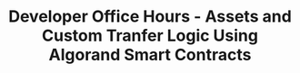 ---
title: "Developer Office Hours - Assets and Custom Tranfer Logic Using Algorand Smart Contracts"
description: "This guide covers how to secure transactions of assets with Algorand smart contracts, atomic transactions and different specific use cases and scenarios. Code snippets and walk-throughs how to enforce a call to a stateful smart contract anytime an asset is transferred, allowing a developer to implement custom logic on specific asset trades."
type: "course"
category: "Developer Office Hours,Smart Contract"
difficulty: "Advanced"
summary: "Secure transactions of assets with Algorand smart contracts"
file_path: ""
image: "https://assets-global.website-files.com/5e39e095596498a8b9624af1/5ffca6e3e0d8ad9231cc2af6_Portfolio-course---final.png"
link: "https://www.youtube.com/watch?v=aMDZamxtR14"
status: "open"
---